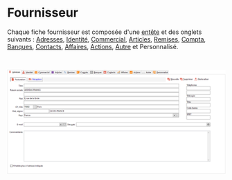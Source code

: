 # Fournisseur



Chaque fiche fournisseur est composée d'une [entête](FournisseurEntete.md) 
 et des onglets suivants : [Adresses](FournisseurOngletAdresses.md), 
 [Identité](FournisseurOngletIdentité.md), [Commercial](FournisseurOngletCommercial.md), 
 [Articles](FournisseurOngletArticles.md), [Remises](FournisseurOngletRemises.md), 
 [Compta](FournisseurOngletCompta.md), [Banques](../../2/Prospect/ProspectOngletBanques.md), 
 [Contacts](../../2/Prospect/ProspectOngletContacts.md), [Affaires](../../2/Prospect/ProspectOngletAffaires.md), [Actions](../../2/Prospect/ProspectOngletActions.md), [Autre](../../2/Prospect/ProspectOngletInfos.md) et Personnalisé.


 


![](OngletAdresse.png)


